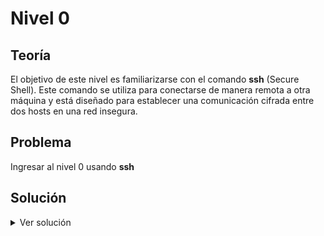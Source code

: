 # Nivel 0

## Teoría

El objetivo de este nivel es familiarizarse con el comando **ssh** (Secure Shell). Este comando se utiliza para conectarse de manera remota a otra máquina y está diseñado para establecer una comunicación cifrada entre dos hosts en una red insegura.

## Problema

Ingresar al nivel 0  usando **ssh**

## Solución

<details>
<summary>Ver solución</summary>

El comando ssh tiene la siguiente estructura:

```bash
ssh {usuario}@{servidor} -p {puerto} 
```

- **usuario**: El nombre del usuario al que deseas conectarte.
- **servidor**: Puede ser un nombre de dominio (como una URL) o una dirección IP.
- **puerto**: Es el número del puerto al que el servidor está escuchando conexiones SSH (por defecto, el puerto es 22).

Usando la información proporcionada en este nivel, el comando para conectarse sería:

```bash
ssh bandit0@bandit.labs.overthewire.org -p 2220
```

</details>

